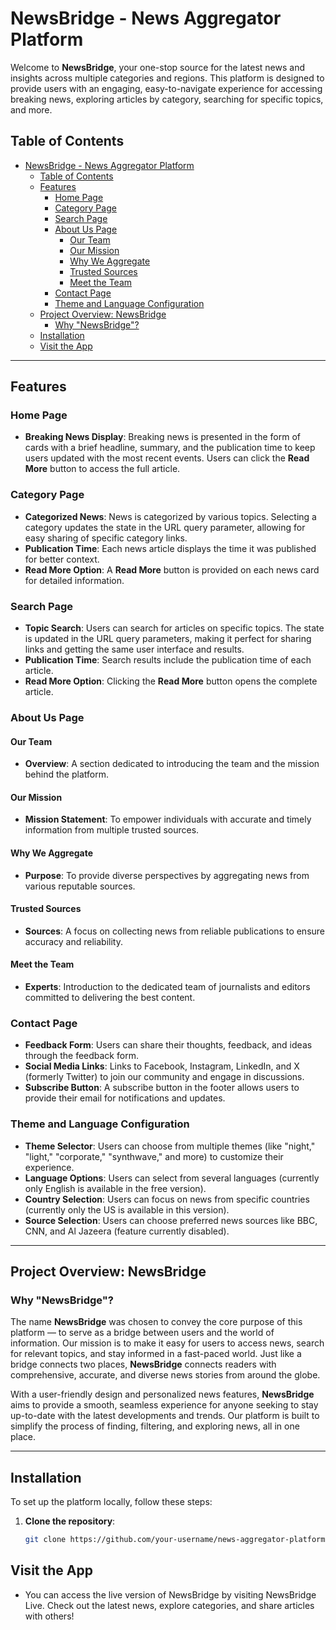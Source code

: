 # NewsBridge - News Aggregator Platform

Welcome to **NewsBridge**, your one-stop source for the latest news and insights across multiple categories and regions. This platform is designed to provide users with an engaging, easy-to-navigate experience for accessing breaking news, exploring articles by category, searching for specific topics, and more.

## Table of Contents

- [NewsBridge - News Aggregator Platform](#newsbridge---news-aggregator-platform)
  - [Table of Contents](#table-of-contents)
  - [Features](#features)
    - [Home Page](#home-page)
    - [Category Page](#category-page)
    - [Search Page](#search-page)
    - [About Us Page](#about-us-page)
      - [Our Team](#our-team)
      - [Our Mission](#our-mission)
      - [Why We Aggregate](#why-we-aggregate)
      - [Trusted Sources](#trusted-sources)
      - [Meet the Team](#meet-the-team)
    - [Contact Page](#contact-page)
    - [Theme and Language Configuration](#theme-and-language-configuration)
  - [Project Overview: NewsBridge](#project-overview-newsbridge)
    - [Why "NewsBridge"?](#why-newsbridge)
  - [Installation](#installation)
  - [Visit the App](#visit-the-app)

---

## Features

### Home Page

- **Breaking News Display**: Breaking news is presented in the form of cards with a brief headline, summary, and the publication time to keep users updated with the most recent events. Users can click the **Read More** button to access the full article.

### Category Page

- **Categorized News**: News is categorized by various topics. Selecting a category updates the state in the URL query parameter, allowing for easy sharing of specific category links.
- **Publication Time**: Each news article displays the time it was published for better context.
- **Read More Option**: A **Read More** button is provided on each news card for detailed information.

### Search Page

- **Topic Search**: Users can search for articles on specific topics. The state is updated in the URL query parameters, making it perfect for sharing links and getting the same user interface and results.
- **Publication Time**: Search results include the publication time of each article.
- **Read More Option**: Clicking the **Read More** button opens the complete article.

### About Us Page

#### Our Team

- **Overview**: A section dedicated to introducing the team and the mission behind the platform.

#### Our Mission

- **Mission Statement**: To empower individuals with accurate and timely information from multiple trusted sources.

#### Why We Aggregate

- **Purpose**: To provide diverse perspectives by aggregating news from various reputable sources.

#### Trusted Sources

- **Sources**: A focus on collecting news from reliable publications to ensure accuracy and reliability.

#### Meet the Team

- **Experts**: Introduction to the dedicated team of journalists and editors committed to delivering the best content.

### Contact Page

- **Feedback Form**: Users can share their thoughts, feedback, and ideas through the feedback form.
- **Social Media Links**: Links to Facebook, Instagram, LinkedIn, and X (formerly Twitter) to join our community and engage in discussions.
- **Subscribe Button**: A subscribe button in the footer allows users to provide their email for notifications and updates.

### Theme and Language Configuration

- **Theme Selector**: Users can choose from multiple themes (like "night," "light," "corporate," "synthwave," and more) to customize their experience.
- **Language Options**: Users can select from several languages (currently only English is available in the free version).
- **Country Selection**: Users can focus on news from specific countries (currently only the US is available in this version).
- **Source Selection**: Users can choose preferred news sources like BBC, CNN, and Al Jazeera (feature currently disabled).

---

## Project Overview: NewsBridge

### Why "NewsBridge"?

The name **NewsBridge** was chosen to convey the core purpose of this platform — to serve as a bridge between users and the world of information. Our mission is to make it easy for users to access news, search for relevant topics, and stay informed in a fast-paced world. Just like a bridge connects two places, **NewsBridge** connects readers with comprehensive, accurate, and diverse news stories from around the globe.

With a user-friendly design and personalized news features, **NewsBridge** aims to provide a smooth, seamless experience for anyone seeking to stay up-to-date with the latest developments and trends. Our platform is built to simplify the process of finding, filtering, and exploring news, all in one place.

---

## Installation

To set up the platform locally, follow these steps:

1. **Clone the repository**:
   ```bash
   git clone https://github.com/your-username/news-aggregator-platform.git
   ```

## Visit the App

- You can access the live version of NewsBridge by visiting NewsBridge Live. Check out the latest news, explore categories, and share articles with others!
